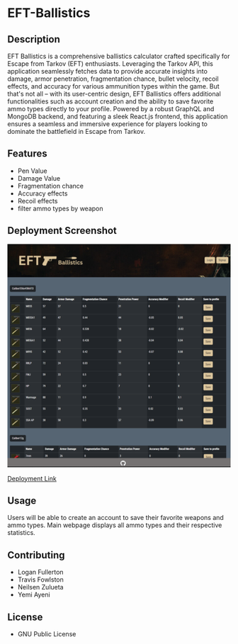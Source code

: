 # EFT-Ballistics

## Description

EFT Ballistics is a comprehensive ballistics calculator crafted specifically for Escape from Tarkov (EFT) enthusiasts. Leveraging the Tarkov API, this application seamlessly fetches data to provide accurate insights into damage, armor penetration, fragmentation chance, bullet velocity, recoil effects, and accuracy for various ammunition types within the game. But that's not all – with its user-centric design, EFT Ballistics offers additional functionalities such as account creation and the ability to save favorite ammo types directly to your profile. Powered by a robust GraphQL and MongoDB backend, and featuring a sleek React.js frontend, this application ensures a seamless and immersive experience for players looking to dominate the battlefield in Escape from Tarkov.

## Features

- Pen Value
- Damage Value
- Fragmentation chance
- Accuracy effects
- Recoil effects
- filter ammo types by weapon

## Deployment Screenshot

![deployment-screenshot](./client/src/assets/deployment-screenshot.png)

[Deployment Link](https://eft-ballistics.onrender.com)

## Usage

Users will be able to create an account to save their favorite weapons and ammo types. Main webpage displays all ammo types and their respective statistics.

## Contributing

- Logan Fullerton
- Travis Fowlston
- Neilsen Zulueta
- Yemi Ayeni

## License

- GNU Public License
